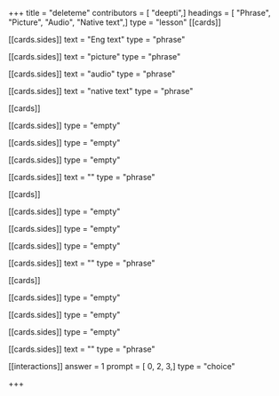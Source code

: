 +++
title = "deleteme"
contributors = [ "deepti",]
headings = [ "Phrase", "Picture", "Audio", "Native text",]
type = "lesson"
[[cards]]

[[cards.sides]]
text = "Eng text"
type = "phrase"

[[cards.sides]]
text = "picture"
type = "phrase"

[[cards.sides]]
text = "audio"
type = "phrase"

[[cards.sides]]
text = "native text"
type = "phrase"

[[cards]]

[[cards.sides]]
type = "empty"

[[cards.sides]]
type = "empty"

[[cards.sides]]
type = "empty"

[[cards.sides]]
text = ""
type = "phrase"

[[cards]]

[[cards.sides]]
type = "empty"

[[cards.sides]]
type = "empty"

[[cards.sides]]
type = "empty"

[[cards.sides]]
text = ""
type = "phrase"

[[cards]]

[[cards.sides]]
type = "empty"

[[cards.sides]]
type = "empty"

[[cards.sides]]
type = "empty"

[[cards.sides]]
text = ""
type = "phrase"

[[interactions]]
answer = 1
prompt = [ 0, 2, 3,]
type = "choice"

+++
